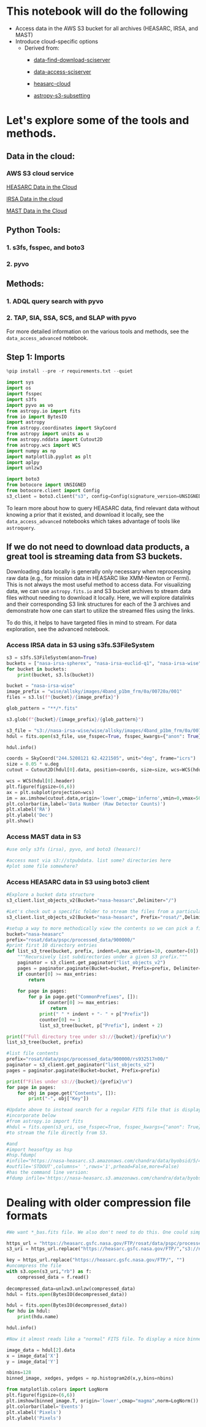 # This notebook will do the following

* Access data in the AWS S3 bucket for all archives (HEASARC, IRSA, and MAST)
* Introduce cloud-specific options
    * Derived from: 
        * <a href="https://github.com/HEASARC/sciserver_cookbooks/blob/main/data-find-download.md">data-find-download-sciserver</a>
        * <a href="https://github.com/HEASARC/sciserver_cookbooks/blob/main/data-access.md">data-access-sciserver</a>
    
        * <a href="https://heasarc.gsfc.nasa.gov/docs/archive/cloud.html">heasarc-cloud</a>
        * <a href="https://github.com/nasa-fornax/fornax-s3-subsets/blob/main/notebooks/astropy-s3-subsetting-demo.ipynb">astropy-s3-subsetting</a>


# Let's explore some of the tools and methods.

## Data in the cloud:

### AWS S3 cloud service
   <a href="https://heasarc.gsfc.nasa.gov/docs/archive/cloud.html">HEASARC Data in the Cloud</a>
   
   <a href="https://irsa.ipac.caltech.edu/cloud_access/">IRSA Data in the cloud</a>
   
   <a href="https://outerspace.stsci.edu/display/MASTDOCS/Public+AWS+Data"> MAST Data in the Cloud</a>
   
##  Python Tools: 
### 1. s3fs, fsspec, and boto3

### 2. pyvo

## Methods: 
### 1. ADQL query search with pyvo

### 2. TAP, SIA, SSA, SCS, and SLAP with pyvo

For more detailed information on the various tools and methods, see the ``data_access_advanced`` notebook. 


## Step 1: Imports

```python
%pip install --pre -r requirements.txt --quiet
```

```python
import sys
import os
import fsspec
import s3fs
import pyvo as vo
from astropy.io import fits
from io import BytesIO
import astropy
from astropy.coordinates import SkyCoord
from astropy import units as u
from astropy.nddata import Cutout2D
from astropy.wcs import WCS
import numpy as np
import matplotlib.pyplot as plt
import aplpy
import unlzw3

import boto3
from botocore import UNSIGNED
from botocore.client import Config
s3_client = boto3.client("s3", config=Config(signature_version=UNSIGNED))
```


To learn more about how to query HEASARC data, find relevant data without knowing a prior that it existed, and download it locally, see the ``data_access_advanced`` notebooks which takes advantage of tools like ``astroquery``. 


## If we do not need to download data products, a great tool is streaming data from S3 buckets. 


Downloading data locally is generally only necessary when reprocessing raw data (e.g., for mission data in HEASARC like XMM-Newton or Fermi). This is not always the most useful method to access data. For visualizing data, we can use ``astropy.fits.io`` and S3 bucket archives to stream data files without needing to download it locally. Here, we will explore datalinks and their corresponding S3 link structures for each of the 3 archives and demonstrate how one can start to utilize the streamed files using the links. 

To do this, it helps to have targeted files in mind to stream. For data exploration, see the advanced notebook. 


### Access IRSA data in S3 using s3fs.S3FileSystem

```python
s3 = s3fs.S3FileSystem(anon=True)
buckets = ["nasa-irsa-spherex", "nasa-irsa-euclid-q1", "nasa-irsa-wise", "nasa-irsa-spitzer", "ipac-irsa-ztf","nasa-irsa-simulations"]
for bucket in buckets:
    print(bucket, s3.ls(bucket))
```

```python
bucket = "nasa-irsa-wise"
image_prefix = "wise/allsky/images/4band_p1bm_frm/0a/00720a/001"
files = s3.ls(f"{bucket}/{image_prefix}")
```

```python
glob_pattern = "**/*.fits"

s3.glob(f"{bucket}/{image_prefix}/{glob_pattern}")
```

```python
s3_file = "s3://nasa-irsa-wise/wise/allsky/images/4band_p1bm_frm/0a/00720a/001/00720a001-w1-int-1b.fits"
hdul = fits.open(s3_file, use_fsspec=True, fsspec_kwargs={"anon": True})
```

```python
hdul.info()
```

```python
coords = SkyCoord("244.5208121 62.4221505", unit="deg", frame="icrs")
size = 0.05 * u.deg
cutout = Cutout2D(hdul[0].data, position=coords, size=size, wcs=WCS(hdul[0].header))
```

```python
wcs = WCS(hdul[0].header)
plt.figure(figsize=(6,6))
ax = plt.subplot(projection=wcs)
im = ax.imshow(cutout.data,origin='lower',cmap='inferno',vmin=0,vmax=500)
plt.colorbar(im,label='Data Number (Raw Detector Counts)')
plt.xlabel('RA')
plt.ylabel('Dec')
plt.show()
```

### Access MAST data in S3

```python
#use only s3fs (irsa), pyvo, and boto3 (heasarc)!

#access mast via s3://stpubdata. list some? directories here
#plot some file somewhere? 
```

### Access HEASARC data in S3 using boto3 client

```python
#Explore a bucket data structure
s3_client.list_objects_v2(Bucket="nasa-heasarc",Delimiter="/")
```

```python
#Let's check out a specific folder to stream the files from a particular mission. For instance, we can look into the prefix for the ROSAT mission
s3_client.list_objects_v2(Bucket="nasa-heasarc", Prefix="rosat/",Delimiter="/")
```

```python
#setup a way to more methodically view the contents so we can pick a file to stream.
bucket="nasa-heasarc"
prefix="rosat/data/pspc/processed_data/900000/"
#print first 10 directory entries
def list_s3_tree(bucket, prefix, indent=0,max_entries=10, counter=[0]):
    """Recursively list subdirectories under a given S3 prefix."""
    paginator = s3_client.get_paginator("list_objects_v2")
    pages = paginator.paginate(Bucket=bucket, Prefix=prefix, Delimiter="/")
    if counter[0] >= max_entries:
        return
    
    for page in pages:
        for p in page.get("CommonPrefixes", []):
            if counter[0] >= max_entries:
                return
            print(" " * indent + "- " + p["Prefix"])
            counter[0] += 1
            list_s3_tree(bucket, p["Prefix"], indent + 2)

print(f"Full directory tree under s3://{bucket}/{prefix}\n")
list_s3_tree(bucket, prefix)
```

```python
#list file contents
prefix="rosat/data/pspc/processed_data/900000/rs932517n00/"
paginator = s3_client.get_paginator("list_objects_v2")
pages = paginator.paginate(Bucket=bucket, Prefix=prefix)

print(f"Files under s3://{bucket}/{prefix}\n")
for page in pages:
    for obj in page.get("Contents", []):
        print("-", obj["Key"])
```

```python
#Update above to instead search for a regular FITS file that is displayed using astropy.io
#incorporate below
#from astropy.io import fits
#hdul = fits.open(s3_uri, use_fsspec=True, fsspec_kwargs={"anon": True})
#to stream the file directly from S3. 

#and 
#import heasoftpy as hsp
#hsp.fdump(
#infile="https://nasa-heasarc.s3.amazonaws.com/chandra/data/byobsid/5/4475/primary/acisf04475N004_full_img2.fits.gz",
#outfile='STDOUT',columns=' ',rows='1',prhead=False,more=False)
#has the command line version:
#fdump infile='https://nasa-heasarc.s3.amazonaws.com/chandra/data/byobsid/5/4475/primary/acisf04475N004_full_img2.fits.gz' outfile=STDOUT columns=' ' rows=1 prhead=no more=no
```

# Dealing with older compression file formats

```python
#We want *_bas.fits file. We also don't need to do this. One could simply do:
```

```python
https_url = "https://heasarc.gsfc.nasa.gov/FTP/rosat/data/pspc/processed_data/900000/rs932517n00/rs932517n00_bas.fits.Z"
s3_uri = https_url.replace("https://heasarc.gsfc.nasa.gov/FTP/","s3://nasa-heasarc/")

key = https_url.replace("https://heasarc.gsfc.nasa.gov/FTP/", "")
#uncompress the file
with s3.open(s3_uri,"rb") as f:
    compressed_data = f.read()
    
decompressed_data=unlzw3.unlzw(compressed_data)
hdul = fits.open(BytesIO(decompressed_data))
```


```python
hdul = fits.open(BytesIO(decompressed_data))
for hdu in hdul:
    print(hdu.name)
```

```python
hdul.info()
```

```python
#Now it almost reads like a "normal" FITS file. To display a nice binned image of the events data, you can do the following.
```

```python
image_data = hdul[2].data
x = image_data['X']
y = image_data['Y']
```

```python
nbins=128
binned_image, xedges, yedges = np.histogram2d(x,y,bins=nbins)
```

```python
from matplotlib.colors import LogNorm
plt.figure(figsize=(6,6))
plt.imshow(binned_image.T, origin='lower',cmap="magma",norm=LogNorm())
plt.colorbar(label='Events')
plt.xlabel('Pixels')
plt.ylabel('Pixels')
```

```python

```
